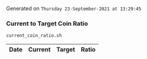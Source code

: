 Generated on `Thursday 23-September-2021 at 13:29:45`

### Current to Target Coin Ratio
`current_coin_ratio.sh`

Date|Current|Target|Ratio
---|---|---|---
